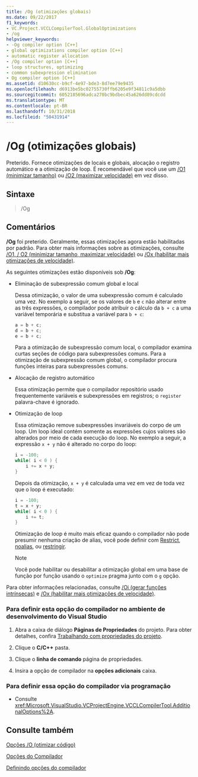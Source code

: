 ```yaml
---
title: /Og (otimizações globais)
ms.date: 09/22/2017
f1_keywords:
- VC.Project.VCCLCompilerTool.GlobalOptimizations
- /og
helpviewer_keywords:
- -Og compiler option [C++]
- global optimizations compiler option [C++]
- automatic register allocation
- /Og compiler option [C++]
- loop structures, optimizing
- common subexpression elimination
- Og compiler option [C++]
ms.assetid: d10630cc-b9cf-4e97-bde3-8d7ee79e9435
ms.openlocfilehash: d6913be5bc02755730ffb6205e9f34811c9a5dbb
ms.sourcegitcommit: 6052185696adca270bc9bdbec45a626dd89cdcdd
ms.translationtype: MT
ms.contentlocale: pt-BR
ms.lasthandoff: 10/31/2018
ms.locfileid: "50431914"
---
```

# <a name="og-global-optimizations"></a>/Og (otimizações globais)

Preterido. Fornece otimizações de locais e globais, alocação o registro automático e a otimização de loop. É recomendável que você use um [/O1 (minimizar tamanho)](../../build/reference/o1-o2-minimize-size-maximize-speed.md) ou [/O2 (maximizar velocidade)](../../build/reference/o1-o2-minimize-size-maximize-speed.md) em vez disso.

## <a name="syntax"></a>Sintaxe

> /Og

## <a name="remarks"></a>Comentários

**/Og** foi preterido. Geralmente, essas otimizações agora estão habilitadas por padrão. Para obter mais informações sobre as otimizações, consulte [/O1, / O2 (minimizar tamanho, maximizar velocidade)](../../build/reference/o1-o2-minimize-size-maximize-speed.md) ou [/Ox (habilitar mais otimizações de velocidade)](../../build/reference/ox-full-optimization.md).

As seguintes otimizações estão disponíveis sob **/Og**:

- Eliminação de subexpressão comum global e local

   Dessa otimização, o valor de uma subexpressão comum é calculado uma vez. No exemplo a seguir, se os valores de `b` e `c` não alterar entre as três expressões, o compilador pode atribuir o cálculo da `b + c` a uma variável temporária e substitua a variável para `b + c`:

    ```C
    a = b + c;
    d = b + c;
    e = b + c;
    ```

   Para a otimização de subexpressão comum local, o compilador examina curtas seções de código para subexpressões comuns. Para a otimização de subexpressão comum global, o compilador procura funções inteiras para subexpressões comuns.

- Alocação de registro automático

   Essa otimização permite que o compilador repositório usado frequentemente variáveis e subexpressões em registros; o `register` palavra-chave é ignorado.

- Otimização de loop

   Essa otimização remove subexpressões invariáveis do corpo de um loop. Um loop ideal contém somente as expressões cujos valores são alterados por meio de cada execução do loop. No exemplo a seguir, a expressão `x + y` não é alterado no corpo do loop:

    ```C
    i = -100;
    while( i < 0 ) {
        i += x + y;
    }
    ```

   Depois da otimização, `x + y` é calculada uma vez em vez de toda vez que o loop é executado:

    ```C
    i = -100;
    t = x + y;
    while( i < 0 ) {
        i += t;
    }
    ```

   Otimização de loop é muito mais eficaz quando o compilador não pode presumir nenhuma criação de alias, você pode definir com [Restrict](../../cpp/extension-restrict.md), [noalias](../../cpp/noalias.md), ou [restringir](../../cpp/restrict.md).

   > [!NOTE]
   > Você pode habilitar ou desabilitar a otimização global em uma base de função por função usando o `optimize` pragma junto com o `g` opção.

Para obter informações relacionadas, consulte [/Oi (gerar funções intrínsecas)](../../build/reference/oi-generate-intrinsic-functions.md) e [/Ox (habilitar mais otimizações de velocidade)](../../build/reference/ox-full-optimization.md).

### <a name="to-set-this-compiler-option-in-the-visual-studio-development-environment"></a>Para definir esta opção do compilador no ambiente de desenvolvimento do Visual Studio

1. Abra a caixa de diálogo **Páginas de Propriedades** do projeto. Para obter detalhes, confira [Trabalhando com propriedades do projeto](../../ide/working-with-project-properties.md).

1. Clique o **C/C++** pasta.

1. Clique o **linha de comando** página de propriedades.

1. Insira a opção de compilador na **opções adicionais** caixa.

### <a name="to-set-this-compiler-option-programmatically"></a>Para definir essa opção do compilador via programação

- Consulte <xref:Microsoft.VisualStudio.VCProjectEngine.VCCLCompilerTool.AdditionalOptions%2A>.

## <a name="see-also"></a>Consulte também

[Opções /O (otimizar código)](../../build/reference/o-options-optimize-code.md)

[Opções do Compilador](../../build/reference/compiler-options.md)

[Definindo opções do compilador](../../build/reference/setting-compiler-options.md)